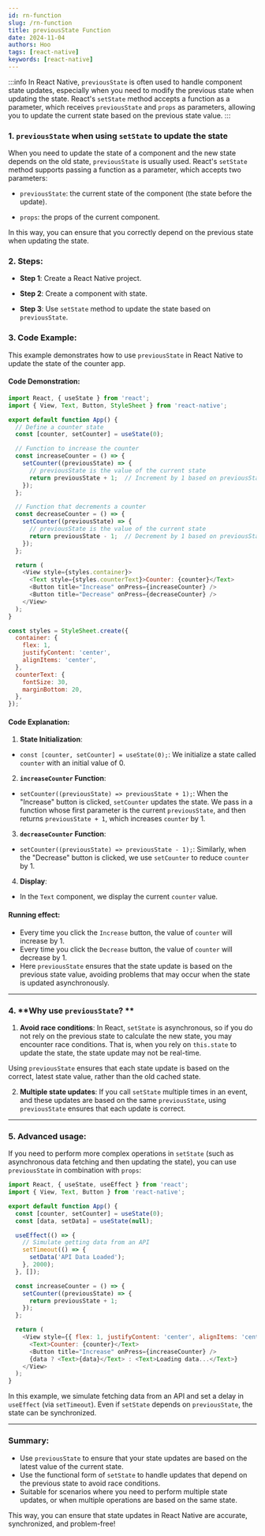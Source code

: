 ```yaml
---
id: rn-function
slug: /rn-function
title: previousState Function
date: 2024-11-04
authors: Hoo
tags: [react-native]
keywords: [react-native]
---
```




:::info
In React Native, `previousState` is often used to handle component state updates, especially when you need to modify the previous state when updating the state. React's `setState` method accepts a function as a parameter, which receives `previousState` and `props` as parameters, allowing you to update the current state based on the previous state value.
:::

### 1. **`previousState` when using `setState` to update the state**

When you need to update the state of a component and the new state depends on the old state, `previousState` is usually used. React's `setState` method supports passing a function as a parameter, which accepts two parameters:

- `previousState`: the current state of the component (the state before the update).

- `props`: the props of the current component.

In this way, you can ensure that you correctly depend on the previous state when updating the state.

### 2. **Steps:**

- **Step 1**: Create a React Native project.

- **Step 2**: Create a component with state.
- **Step 3**: Use `setState` method to update the state based on `previousState`.

### 3. **Code Example:**

This example demonstrates how to use `previousState` in React Native to update the state of the counter app.

#### Code Demonstration:

```js
import React, { useState } from 'react';
import { View, Text, Button, StyleSheet } from 'react-native';

export default function App() {
  // Define a counter state
  const [counter, setCounter] = useState(0);

  // Function to increase the counter
  const increaseCounter = () => {
    setCounter((previousState) => {
      // previousState is the value of the current state
      return previousState + 1;  // Increment by 1 based on previousState
    });
  };

  // Function that decrements a counter
  const decreaseCounter = () => {
    setCounter((previousState) => {
      // previousState is the value of the current state
      return previousState - 1;  // Decrement by 1 based on previousState
    });
  };

  return (
    <View style={styles.container}>
      <Text style={styles.counterText}>Counter: {counter}</Text>
      <Button title="Increase" onPress={increaseCounter} />
      <Button title="Decrease" onPress={decreaseCounter} />
    </View>
  );
}

const styles = StyleSheet.create({
  container: {
    flex: 1,
    justifyContent: 'center',
    alignItems: 'center',
  },
  counterText: {
    fontSize: 30,
    marginBottom: 20,
  },
});
```
#### Code Explanation:

1. **State Initialization**:
- `const [counter, setCounter] = useState(0);`: We initialize a state called `counter` with an initial value of 0.

2. **`increaseCounter` Function**:
- `setCounter((previousState) => previousState + 1);`: When the "Increase" button is clicked, `setCounter` updates the state. We pass in a function whose first parameter is the current `previousState`, and then returns `previousState + 1`, which increases `counter` by 1.

3. **`decreaseCounter` Function**:
- `setCounter((previousState) => previousState - 1);`: Similarly, when the "Decrease" button is clicked, we use `setCounter` to reduce `counter` by 1.
4. **Display**:
- In the `Text` component, we display the current `counter` value.

#### Running effect:

- Every time you click the `Increase` button, the value of `counter` will increase by 1.
- Every time you click the `Decrease` button, the value of `counter` will decrease by 1.
- Here `previousState` ensures that the state update is based on the previous state value, avoiding problems that may occur when the state is updated asynchronously.

------

### 4. **Why use `previousState`? **

1. **Avoid race conditions**: In React, `setState` is asynchronous, so if you do not rely on the previous state to calculate the new state, you may encounter race conditions. That is, when you rely on `this.state` to update the state, the state update may not be real-time.

Using `previousState` ensures that each state update is based on the correct, latest state value, rather than the old cached state.

2. **Multiple state updates**: If you call `setState` multiple times in an event, and these updates are based on the same `previousState`, using `previousState` ensures that each update is correct.

------

### 5. **Advanced usage:**

If you need to perform more complex operations in `setState` (such as asynchronous data fetching and then updating the state), you can use `previousState` in combination with `props`:

```js
import React, { useState, useEffect } from 'react';
import { View, Text, Button } from 'react-native';

export default function App() {
  const [counter, setCounter] = useState(0);
  const [data, setData] = useState(null);

  useEffect(() => {
    // Simulate getting data from an API
    setTimeout(() => {
      setData('API Data Loaded');
    }, 2000);
  }, []);

  const increaseCounter = () => {
    setCounter((previousState) => {
      return previousState + 1;
    });
  };

  return (
    <View style={{ flex: 1, justifyContent: 'center', alignItems: 'center' }}>
      <Text>Counter: {counter}</Text>
      <Button title="Increase" onPress={increaseCounter} />
      {data ? <Text>{data}</Text> : <Text>Loading data...</Text>}
    </View>
  );
}
```

In this example, we simulate fetching data from an API and set a delay in `useEffect` (via `setTimeout`). Even if `setState` depends on `previousState`, the state can be synchronized.

------

### Summary:

- Use `previousState` to ensure that your state updates are based on the latest value of the current state.
- Use the functional form of `setState` to handle updates that depend on the previous state to avoid race conditions.
- Suitable for scenarios where you need to perform multiple state updates, or when multiple operations are based on the same state.

This way, you can ensure that state updates in React Native are accurate, synchronized, and problem-free!